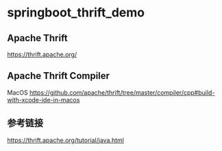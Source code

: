 # springboot_thrift_demo

## Apache Thrift

https://thrift.apache.org/

## Apache Thrift Compiler

MacOS
https://github.com/apache/thrift/tree/master/compiler/cpp#build-with-xcode-ide-in-macos



## 参考链接

https://thrift.apache.org/tutorial/java.html